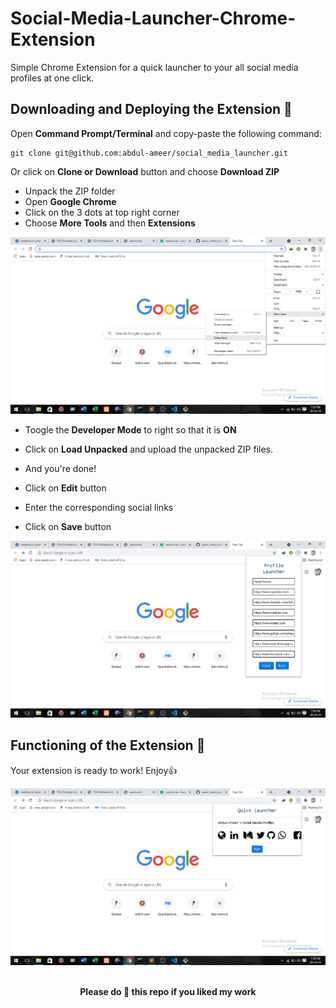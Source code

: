 # Social-Media-Launcher-Chrome-Extension
Simple Chrome Extension for a quick launcher to your all social media profiles at one click.

## Downloading and Deploying the Extension :eyes:	
Open __Command Prompt/Terminal__ and copy-paste the following command:
```
git clone git@github.com:abdul-ameer/social_media_launcher.git
```

Or click on __Clone or Download__ button and choose __Download ZIP__     
* Unpack the ZIP folder
* Open __Google Chrome__
* Click on the 3 dots at top right corner
* Choose __More Tools__ and then __Extensions__

![Pic3](https://github.com/abdul-ameer/social_media_launcher/blob/main/Readme_Images/Screenshot%20(32).png)

* Toogle the __Developer Mode__ to right so that it is __ON__ 
* Click on __Load Unpacked__ and upload the unpacked ZIP files.
* And you're done! 

* Click on __Edit__ button
* Enter the corresponding social links
* Click on __Save__ button

![Pic 2](https://github.com/abdul-ameer/social_media_launcher/blob/main/Readme_Images/Screenshot%20(34).png)

## Functioning of the Extension :purple_heart:

Your extension is ready to work! Enjoy:thumbsup:

![Pic 1](https://github.com/abdul-ameer/social_media_launcher/blob/main/Readme_Images/Screenshot%20(35).png)
<br><br>

<div align="center">
<b>Please do 🌟 this repo if you liked my work</b>
</div>

